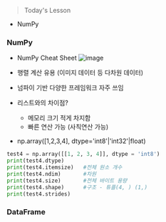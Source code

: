 >Today's Lesson
- NumPy

### NumPy
- NumPy Cheat Sheet
![image](https://github.com/user-attachments/assets/4808e6e4-ccc1-44c9-a84c-b1199ca64ca5)

- 행렬 계산 유용 (이미지 데이터 등 다차원 데이터)
- 넘파이 기반 다양한 프레임워크 자주 쓰임

- 리스트와의 차이점?
  - 메모리 크기 적게 차지함
  - 빠른 연산 가능 (사칙연산 가능)

- np.array([1,2,3,4], dtype='int8'|'int32'|float)

```python
test4 = np.array([[1, 2, 3, 4]], dtype = 'int8')
print(test4.dtype)
print(test4.itemsize)   #전체 원소 개수
print(test4.ndim)       #차원
print(test4.size)       #전체 바이트 용량
print(test4.shape)      #구조 - 튜플(4, ) (1,)
print(test4.strides)
```


### DataFrame

